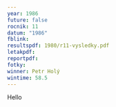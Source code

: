 ```yaml
---
year: 1986
future: false
rocnik: 11
datum: "1986"
fblink: 
resultspdf: 1980/r11-vysledky.pdf
letakpdf: 
reportpdf: 
fotky: 
winner: Petr Holý
wintime: 58.5
---
```

Hello